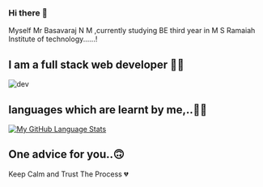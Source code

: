 ### Hi there 👋

Myself Mr Basavaraj N M ,currently studying BE third year in M S Ramaiah Institute of technology......!


I am a full stack web developer 👻🙈
-------------------------------------------------------------------------------------------------------------------------------------------------------------------------
![dev](https://user-images.githubusercontent.com/95290162/173196765-bdadf028-ed03-4932-b576-cd4b1c501842.jpg)

languages which are learnt by me,..🙂🙂
-------------------------------------------------------------------------------------------------------------------------------------------------------------------------
[![My GitHub Language Stats](https://github-readme-stats.vercel.app/api/top-langs/?username=basavarajworld&langs_count=5&theme=tokyonight)]()

One advice for you..🙃
-------------------------------------------------------------------------------------------------------------------------------------------------------------------------
Keep Calm and Trust The Process 💔


